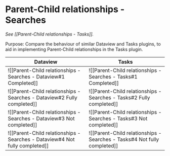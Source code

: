 # Parent-Child relationships - Searches

*See [[Parent-Child relationships - Tasks]].*

Purpose: Compare the behaviour of similar Dataview and Tasks plugins, to aid in implementing Parent-Child relationships in the Tasks plugin.

| Dataview                                                                    | Tasks                                                                            |
| --------------------------------------------------------------------------- | -------------------------------------------------------------------------------- |
| ![[Parent-Child relationships - Searches - Dataview#1 Completed]]           | ![[Parent-Child relationships - Searches - Tasks#1 Completed]]                   |
| ![[Parent-Child relationships - Searches - Dataview#2 Fully completed]]     | ![[Parent-Child relationships - Searches - Tasks#2 Fully completed]]     |
| ![[Parent-Child relationships - Searches - Dataview#3 Not completed]]       | ![[Parent-Child relationships - Searches - Tasks#3 Not completed]]       |
| ![[Parent-Child relationships - Searches - Dataview#4 Not fully completed]] | ![[Parent-Child relationships - Searches - Tasks#4 Not fully completed]] |
